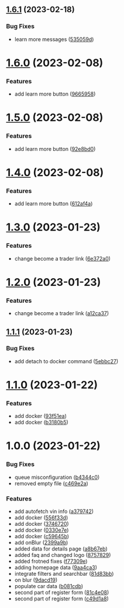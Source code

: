 ## [1.6.1](https://github.com/horlahlekhon/carpadi-agora/compare/v1.6.0...v1.6.1) (2023-02-18)


### Bug Fixes

* learn more messages ([535059d](https://github.com/horlahlekhon/carpadi-agora/commit/535059d3fd4fa574bbb3e9ac5ab58cd8819a81ca))

# [1.6.0](https://github.com/horlahlekhon/carpadi-agora/compare/v1.5.0...v1.6.0) (2023-02-08)


### Features

* add learn more button ([9665958](https://github.com/horlahlekhon/carpadi-agora/commit/9665958b0f9416ead21e7e95a6b62f39849746b5))

# [1.5.0](https://github.com/horlahlekhon/carpadi-agora/compare/v1.4.0...v1.5.0) (2023-02-08)


### Features

* add learn more button ([92e8bd0](https://github.com/horlahlekhon/carpadi-agora/commit/92e8bd05d6cd87359718ab5bc27849340d0c0398))

# [1.4.0](https://github.com/horlahlekhon/carpadi-agora/compare/v1.3.0...v1.4.0) (2023-02-08)


### Features

* add learn more button ([612af4a](https://github.com/horlahlekhon/carpadi-agora/commit/612af4aad2cea14081b9923833670305a62bec85))

# [1.3.0](https://github.com/horlahlekhon/carpadi-agora/compare/v1.2.0...v1.3.0) (2023-01-23)


### Features

* change become a trader link ([6e372a0](https://github.com/horlahlekhon/carpadi-agora/commit/6e372a0d0a2e6ecdc9f073566b1af6cf4c0a20dd))

# [1.2.0](https://github.com/horlahlekhon/carpadi-agora/compare/v1.1.1...v1.2.0) (2023-01-23)


### Features

* change become a trader link ([a12ca37](https://github.com/horlahlekhon/carpadi-agora/commit/a12ca37bfbc0c81a5f2f9470c41512839b8efb80))

## [1.1.1](https://github.com/horlahlekhon/carpadi-agora/compare/v1.1.0...v1.1.1) (2023-01-23)


### Bug Fixes

* add detach to docker command ([5ebbc27](https://github.com/horlahlekhon/carpadi-agora/commit/5ebbc27fa82f75d730558417b5b847a8a6ece772))

# [1.1.0](https://github.com/horlahlekhon/carpadi-agora/compare/v1.0.0...v1.1.0) (2023-01-22)


### Features

* add docker ([93f51ea](https://github.com/horlahlekhon/carpadi-agora/commit/93f51eacdbacaacfe8035317a618a7cab19b0b33))
* add docker ([b3180b5](https://github.com/horlahlekhon/carpadi-agora/commit/b3180b5203917a2f2cde47d7a44ef6b1f40338a7))

# 1.0.0 (2023-01-22)


### Bug Fixes

* queue misconfiguration ([b4344c0](https://github.com/horlahlekhon/carpadi-agora/commit/b4344c047c73beaf5d547b58111fe4e4769ecae8))
* removed empty file ([c469e2a](https://github.com/horlahlekhon/carpadi-agora/commit/c469e2a68b6e024f11e5cad48a5d935e56e4e8fe))


### Features

* add autofetch vin info ([a379742](https://github.com/horlahlekhon/carpadi-agora/commit/a379742e26e87f4568ff7e8ad5dc94c1391f48da))
* add docker ([556f33d](https://github.com/horlahlekhon/carpadi-agora/commit/556f33dabd36eea554774bc1b9cdb432afbbc404))
* add docker ([3746720](https://github.com/horlahlekhon/carpadi-agora/commit/3746720c0cd3d1b8d4f37908ef5874395dc56141))
* add docker ([0330e7e](https://github.com/horlahlekhon/carpadi-agora/commit/0330e7e458bc0cbc2e27defa55769d5499e0fd16))
* add docker ([c59645b](https://github.com/horlahlekhon/carpadi-agora/commit/c59645bbe2d7f64e3b5081fe08225f382e737a54))
* add onBlur ([2399a9b](https://github.com/horlahlekhon/carpadi-agora/commit/2399a9bfb4052e155e5462409258fcaba43b63ad))
* added data for details page ([a8b67eb](https://github.com/horlahlekhon/carpadi-agora/commit/a8b67eb2e38000b02a58576abfce3d59fb3867a3))
* added faq and changed logo ([8757829](https://github.com/horlahlekhon/carpadi-agora/commit/8757829bce7a751ecf48cdf04b5d6ca22369bd20))
* added frotned fixes ([f77309e](https://github.com/horlahlekhon/carpadi-agora/commit/f77309ecf56decba6b1ee3c4e7db5acb7141b30a))
* adding homepage data ([9aa4ca3](https://github.com/horlahlekhon/carpadi-agora/commit/9aa4ca328464f3d1595ae6d5dd79cfe82e27ac17))
* integrate filters and searchbar ([81d83bb](https://github.com/horlahlekhon/carpadi-agora/commit/81d83bbeae438b48fdf804c155c3f53264956026))
* on blur ([9dacd19](https://github.com/horlahlekhon/carpadi-agora/commit/9dacd19b7b621b7aacb3acc536201ff97d813651))
* populate car data ([b081cdb](https://github.com/horlahlekhon/carpadi-agora/commit/b081cdbc912645de0941f3e4d1a5670fddf9f89c))
* second part of register form ([81c4e08](https://github.com/horlahlekhon/carpadi-agora/commit/81c4e08fa6019126292f2c9efd97e1af72e1efc7))
* second part of register form ([c49d1a8](https://github.com/horlahlekhon/carpadi-agora/commit/c49d1a8562343e43f0dc5ea3fdff382202cbd835))

